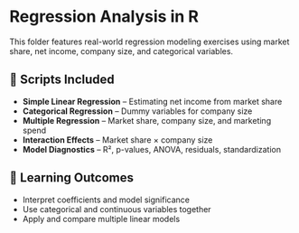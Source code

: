 # Regression Analysis in R

This folder features real-world regression modeling exercises using market share, net income, company size, and categorical variables.

## 📁 Scripts Included

- **Simple Linear Regression** – Estimating net income from market share
- **Categorical Regression** – Dummy variables for company size
- **Multiple Regression** – Market share, company size, and marketing spend
- **Interaction Effects** – Market share × company size
- **Model Diagnostics** – R², p-values, ANOVA, residuals, standardization

## 🧠 Learning Outcomes

- Interpret coefficients and model significance
- Use categorical and continuous variables together
- Apply and compare multiple linear models
